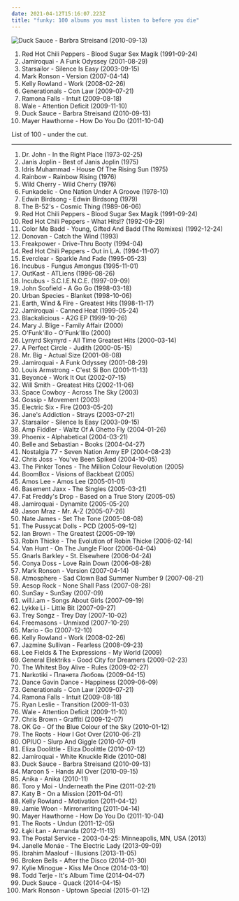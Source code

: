 ```yaml
---
date: 2021-04-12T15:16:07.223Z
title: "funky: 100 albums you must listen to before you die"
---
```

![Duck Sauce - Barbra Streisand (2010-09-13)](http://coverartarchive.org/release/8757f5c0-2398-4157-b6c7-954f079794b1/27852846292-500.jpg "Duck Sauce - Barbra Streisand (2010-09-13)")
<ol class="albums">
<li data-cover="https://via.placeholder.com/450" data-tags="rock, funk rock, funk" role="button">Red Hot Chili Peppers - Blood Sugar Sex Magik (1991-09-24)</li>
<li data-cover="https://via.placeholder.com/450" data-tags="funk" role="button">Jamiroquai - A Funk Odyssey (2001-08-29)</li>
<li data-cover="https://img.discogs.com/jrWVzobDRoF5M8iFRO0_ha-z8PQ=/fit-in/600x592/filters:strip_icc():format(jpeg):mode_rgb():quality(90)/discogs-images/R-434193-1482085620-7376.jpeg.jpg" data-tags="britpop, indie rock" role="button">Starsailor - Silence Is Easy (2003-09-15)</li>
<li data-cover="http://coverartarchive.org/release/87935910-79cc-4b90-bd9f-9c3d2e08176e/8740605245-500.jpg" data-tags="funk, cover, jazz" role="button">Mark Ronson - Version (2007-04-14)</li>
<li data-cover="http://coverartarchive.org/release/57ecac8c-5207-4943-beff-c6096613cad5/10414860892-500.jpg" data-tags="pop-soul-rnb" role="button">Kelly Rowland - Work (2008-02-26)</li>
<li data-cover="https://img.discogs.com/98tNSm3zZhZn4UAGlv68_EoCTck=/fit-in/350x350/filters:strip_icc():format(jpeg):mode_rgb():quality(90)/discogs-images/R-2057953-1261415919.png.jpg" data-tags="indie, rock, soul, indie rock, american, funky, need to ch-ch-check out" role="button">Generationals - Con Law (2009-07-21)</li>
<li data-cover="http://coverartarchive.org/release/9a513fa8-3fea-4366-a290-b27c9fc5df19/15199998026-500.jpg" data-tags="soul, alternative, indie rock, funky, eternal love" role="button">Ramona Falls - Intuit (2009-08-18)</li>
<li data-cover="http://coverartarchive.org/release/7fe11570-db06-4d5a-8e53-d841c8cc6b37/6032925292-500.jpg" data-tags="hip hop" role="button">Wale - Attention Deficit (2009-11-10)</li>
<li data-cover="http://coverartarchive.org/release/8757f5c0-2398-4157-b6c7-954f079794b1/27852846292-500.jpg" data-tags="dance, house" role="button">Duck Sauce - Barbra Streisand (2010-09-13)</li>
<li data-cover="http://coverartarchive.org/release/15a0d39a-586d-4b1e-94ca-953f4cabacdc/10642154772-500.jpg" data-tags="hip-hop, electronic, trip-hop, pop, soul, female vocalists, funky, neo soul, soul revival" role="button">Mayer Hawthorne - How Do You Do (2011-10-04)</li>
</ol>
List of 100 - under the cut.
<!-- more -->

_________________

<ol class="albums">
<li data-cover="http://coverartarchive.org/release/dc689536-49ad-32bd-97ba-975643b46e38/9667967278-500.jpg" data-tags="new orleans, rhythm and blues" role="button">
Dr. John - In the Right Place (1973-02-25)
</li>
<li data-cover="http://coverartarchive.org/release/e11be41a-4c71-44a4-ab7f-0185cac15899/6801939905-500.jpg" data-tags="rock, 60s" role="button">
Janis Joplin - Best of Janis Joplin (1975)
</li>
<li data-cover="https://via.placeholder.com/450" data-tags="jazz, funky" role="button">
Idris Muhammad - House Of The Rising Sun (1975)
</li>
<li data-cover="http://coverartarchive.org/release/22525db3-d015-4b93-aa02-337f89d425fc/8194680005-500.jpg" data-tags="jazz, pop, rock, soul, instrumental, acoustic, motown, funk, funky, groovy, jecks, rainbow, tony carey, mandatory, sacd" role="button">
Rainbow - Rainbow Rising (1976)
</li>
<li data-cover="http://coverartarchive.org/release/8becec42-19d7-414a-bc3f-c2f122f1497e/14764743089-500.jpg" data-tags="funk" role="button">
Wild Cherry - Wild Cherry (1976)
</li>
<li data-cover="https://via.placeholder.com/450" data-tags="funk" role="button">
Funkadelic - One Nation Under A Groove (1978-10)
</li>
<li data-cover="http://coverartarchive.org/release/cc2811b1-92b8-4fc5-9b8f-8d3cedf7f714/18048115211-500.jpg" data-tags="soul, funk, funky, philly soul" role="button">
Edwin Birdsong - Edwin Birdsong (1979)
</li>
<li data-cover="https://via.placeholder.com/450" data-tags="new wave" role="button">
The B-52's - Cosmic Thing (1989-06-06)
</li>
<li data-cover="https://via.placeholder.com/450" data-tags="rock, funk rock, funk" role="button">
Red Hot Chili Peppers - Blood Sugar Sex Magik (1991-09-24)
</li>
<li data-cover="http://coverartarchive.org/release/7ce9f37a-2885-43f5-8c36-b6294dbfadf9/26393776128-500.jpg" data-tags="rock, alternative, funk, funk rock" role="button">
Red Hot Chili Peppers - What Hits!? (1992-09-29)
</li>
<li data-cover="http://coverartarchive.org/release/65bf8c5f-27b3-458a-a884-0fdfbc289875/24620247687-500.jpg" data-tags="pop, funky, delicious" role="button">
Color Me Badd - Young, Gifted And Badd (The Remixes) (1992-12-24)
</li>
<li data-cover="https://img.discogs.com/xZwC2Jkr_FDnLqb4L--AHlRNpQw=/fit-in/450x471/filters:strip_icc():format(jpeg):mode_rgb():quality(90)/discogs-images/R-4595417-1436162339-8307.jpeg.jpg" data-tags="60s, donovan" role="button">
Donovan - Catch the Wind (1993)
</li>
<li data-cover="https://via.placeholder.com/450" data-tags="funky" role="button">
Freakpower - Drive-Thru Booty (1994-04)
</li>
<li data-cover="http://coverartarchive.org/release/599d1dcd-bb96-4802-91c4-f7afcb0143e1/9742630617-500.jpg" data-tags="90s, rock" role="button">
Red Hot Chili Peppers - Out in L.A. (1994-11-07)
</li>
<li data-cover="https://img.discogs.com/ET7Yy8_knfXR_aToSfd-_4mULc8=/fit-in/600x600/filters:strip_icc():format(jpeg):mode_rgb():quality(90)/discogs-images/R-1750670-1333630000.jpeg.jpg" data-tags="alternative rock, 90s, rock" role="button">
Everclear - Sparkle And Fade (1995-05-23)
</li>
<li data-cover="http://coverartarchive.org/release/b14f5b76-0f8c-3b16-b193-1438299abdea/12785839911-500.jpg" data-tags="funk metal" role="button">
Incubus - Fungus Amongus (1995-11-01)
</li>
<li data-cover="https://img.discogs.com/2uDI11IP0s5RCrBjhVSpWunaVe0=/fit-in/600x603/filters:strip_icc():format(jpeg):mode_rgb():quality(90)/discogs-images/R-1336628-1488983534-1292.jpeg.jpg" data-tags="hip-hop" role="button">
OutKast - ATLiens (1996-08-26)
</li>
<li data-cover="http://coverartarchive.org/release/18622368-24e9-45ce-93d5-be2e4f45b3b3/8631104442-500.jpg" data-tags="alternative rock, funk metal, rock" role="button">
Incubus - S.C.I.E.N.C.E. (1997-09-09)
</li>
<li data-cover="https://img.discogs.com/M8dBJZvAEjgiN5w1IXdlph-3r0Y=/fit-in/592x600/filters:strip_icc():format(jpeg):mode_rgb():quality(90)/discogs-images/R-3334536-1326229632.jpeg.jpg" data-tags="jazz" role="button">
John Scofield - A Go Go (1998-03-18)
</li>
<li data-cover="http://coverartarchive.org/release/2326205e-b0fb-4378-9370-d98b1ee974cd/8647106408-500.jpg" data-tags="female vocalists, r00ts, t4lk1n l0ud" role="button">
Urban Species - Blanket (1998-10-06)
</li>
<li data-cover="http://coverartarchive.org/release/b05fbfb7-833e-4f40-acbf-103539bec01b/9531215044-500.jpg" data-tags="funk, soul" role="button">
Earth, Wind & Fire - Greatest Hits (1998-11-17)
</li>
<li data-cover="https://img.discogs.com/JnsXDOGjQMxGMtrrZ92e094AK3c=/fit-in/320x213/filters:strip_icc():format(jpeg):mode_rgb():quality(90)/discogs-images/R-4611146-1413216205-4588.jpeg.jpg" data-tags="jazz, pop, rock, soul, instrumental, acoustic, motown, funk, funky, groovy, jamiroquai, jecks, r00ts, nice2have" role="button">
Jamiroquai - Canned Heat (1999-05-24)
</li>
<li data-cover="http://coverartarchive.org/release/87981701-cc00-3c5c-af07-00050c115435/24559007750-500.jpg" data-tags="hip-hop, funk, underground hip-hop, funk-hop" role="button">
Blackalicious - A2G EP (1999-10-26)
</li>
<li data-cover="http://coverartarchive.org/release/90f9c9d8-a4f9-4976-ba90-8620e9bd7696/19759823405-500.jpg" data-tags="rnb" role="button">
Mary J. Blige - Family Affair (2000)
</li>
<li data-cover="https://img.discogs.com/990QvNo7eWnAzNhZ9wsWa9gDlf0=/fit-in/532x528/filters:strip_icc():format(jpeg):mode_rgb():quality(90)/discogs-images/R-6846409-1427854450-6351.jpeg.jpg" data-tags="jazz, pop, rock, soul, instrumental, acoustic, motown, funk metal, funk, funky, groovy, funk rock, rap metal, jecks" role="button">
O'Funk'illo - O'Funk'Illo (2000)
</li>
<li data-cover="http://coverartarchive.org/release/13ab517d-ed66-497a-a96d-634edd1c36ef/15191888314-500.jpg" data-tags="southern rock, classic rock" role="button">
Lynyrd Skynyrd - All Time Greatest Hits (2000-03-14)
</li>
<li data-cover="http://coverartarchive.org/release/b51f5f5a-0cf0-4bb2-b073-a0dabcc69bc4/10684704573-500.jpg" data-tags="alternative rock, progressive rock" role="button">
A Perfect Circle - Judith (2000-05-15)
</li>
<li data-cover="http://coverartarchive.org/release/7c120781-cf3c-47f0-88e3-7f20a05cf999/3671158198-500.jpg" data-tags="jazz, pop, rock, soul, instrumental, hard rock, acoustic, motown, funk, funky, groovy, jecks" role="button">
Mr. Big - Actual Size (2001-08-08)
</li>
<li data-cover="https://via.placeholder.com/450" data-tags="funk" role="button">
Jamiroquai - A Funk Odyssey (2001-08-29)
</li>
<li data-cover="https://img.discogs.com/8cmTU-QuN5GMSuDjNX65BCwMSgM=/fit-in/500x500/filters:strip_icc():format(jpeg):mode_rgb():quality(90)/discogs-images/R-9638095-1484019100-8094.jpeg.jpg" data-tags="jazz, rock, funk, funky, groovy, rhythm and blues, jecks, louis armstrong, larmstrong, l armstrong" role="button">
Louis Armstrong - C'est Si Bon (2001-11-13)
</li>
<li data-cover="http://coverartarchive.org/release/76c48ed1-efca-446f-8573-2033fc094319/19580305487-500.jpg" data-tags="sax, funky" role="button">
Beyoncé - Work It Out (2002-07-15)
</li>
<li data-cover="https://img.discogs.com/Vi6DJF26ppyF1Rn0nbMhw_KJuhc=/fit-in/600x600/filters:strip_icc():format(jpeg):mode_rgb():quality(90)/discogs-images/R-2014627-1258618585.jpeg.jpg" data-tags="hip-hop, rap" role="button">
Will Smith - Greatest Hits (2002-11-06)
</li>
<li data-cover="https://via.placeholder.com/450" data-tags="space cowboy" role="button">
Space Cowboy - Across The Sky (2003)
</li>
<li data-cover="http://coverartarchive.org/release/0b2a8e12-f21a-47bd-992a-cd3ad8cf44fb/19991255154-500.jpg" data-tags="jazz, pop, rock, soul, instrumental, acoustic, motown, funk, funky, groovy, jecks" role="button">
Gossip - Movement (2003)
</li>
<li data-cover="https://img.discogs.com/eMQQeWN88L92aQyCEfAU2kIQNJk=/fit-in/528x534/filters:strip_icc():format(jpeg):mode_rgb():quality(90)/discogs-images/R-376779-1128950534.jpeg.jpg" data-tags="rock, indie, disco rock" role="button">
Electric Six - Fire (2003-05-20)
</li>
<li data-cover="http://coverartarchive.org/release/85ffc0b7-1878-3ccb-9270-1d2f2d1595b3/24919226700-500.jpg" data-tags="rock" role="button">
Jane's Addiction - Strays (2003-07-21)
</li>
<li data-cover="https://img.discogs.com/jrWVzobDRoF5M8iFRO0_ha-z8PQ=/fit-in/600x592/filters:strip_icc():format(jpeg):mode_rgb():quality(90)/discogs-images/R-434193-1482085620-7376.jpeg.jpg" data-tags="britpop, indie rock" role="button">
Starsailor - Silence Is Easy (2003-09-15)
</li>
<li data-cover="http://coverartarchive.org/release/a5ad949c-a2c5-35d0-86c8-7a54cde44ba1/15258576861-500.jpg" data-tags="funk, neo-soul, funky" role="button">
Amp Fiddler - Waltz Of A Ghetto Fly (2004-01-26)
</li>
<li data-cover="http://coverartarchive.org/release/60f0b2d1-91e8-44a7-af2c-aa31390fbcb8/2142598614-500.jpg" data-tags="indie, indiepop, french" role="button">
Phoenix - Alphabetical (2004-03-21)
</li>
<li data-cover="https://img.discogs.com/5VBJ9gmffjk2S3Z34CO33665zKM=/fit-in/542x534/filters:strip_icc():format(jpeg):mode_rgb():quality(90)/discogs-images/R-586081-1288170438.jpeg.jpg" data-tags="00s" role="button">
Belle and Sebastian - Books (2004-04-27)
</li>
<li data-cover="https://via.placeholder.com/450" data-tags="soul, funky" role="button">
Nostalgia 77 - Seven Nation Army EP (2004-08-23)
</li>
<li data-cover="http://coverartarchive.org/release/5ba8de57-341d-4b8a-85de-c4ab8acf2620/15344356489-500.jpg" data-tags="soul, funky, labels - esl music" role="button">
Chris Joss - You've Been Spiked (2004-10-05)
</li>
<li data-cover="https://img.discogs.com/JqAKxY4hKIvBj_piksqhEXGcP8w=/fit-in/591x600/filters:strip_icc():format(jpeg):mode_rgb():quality(90)/discogs-images/R-706736-1214421417.jpeg.jpg" data-tags="retro, funky, freshly squeezed" role="button">
The Pinker Tones - The Million Colour Revolution (2005)
</li>
<li data-cover="http://coverartarchive.org/release/ad90171e-7c9a-478a-b07b-9a03edca11e7/13035514721-500.jpg" data-tags="downtempo" role="button">
BoomBox - Visions of Backbeat (2005)
</li>
<li data-cover="http://coverartarchive.org/release/21a61aea-caa7-4f5c-887e-960a0a479bbd/19505380379-500.jpg" data-tags="soul" role="button">
Amos Lee - Amos Lee (2005-01-01)
</li>
<li data-cover="http://coverartarchive.org/release/e127853e-861e-4e16-a952-807d6e47833f/1743532111-500.jpg" data-tags="electronic, dance" role="button">
Basement Jaxx - The Singles (2005-03-21)
</li>
<li data-cover="http://coverartarchive.org/release/0b3d401e-aa43-3e84-9b9b-51e0b67bce8a/5921779355-500.jpg" data-tags="reggae, dub" role="button">
Fat Freddy's Drop - Based on a True Story (2005-05)
</li>
<li data-cover="https://img.discogs.com/YodYziNyBczF-4pUNYqYjECqyfg=/fit-in/600x532/filters:strip_icc():format(jpeg):mode_rgb():quality(90)/discogs-images/R-478545-1601334302-9071.jpeg.jpg" data-tags="funk" role="button">
Jamiroquai - Dynamite (2005-05-20)
</li>
<li data-cover="http://coverartarchive.org/release/2659751f-9da5-4425-b070-457d8cf16567/6169026137-500.jpg" data-tags="pop, singer-songwriter" role="button">
Jason Mraz - Mr. A-Z (2005-07-26)
</li>
<li data-cover="https://img.discogs.com/JASTebqUfqURhoVhAQtRWgrEpuM=/fit-in/300x300/filters:strip_icc():format(jpeg):mode_rgb():quality(90)/discogs-images/R-591095-1212799290.jpeg.jpg" data-tags="soul, funky" role="button">
Nate James - Set The Tone (2005-08-08)
</li>
<li data-cover="http://coverartarchive.org/release/46c02eab-b147-480d-ac22-dad4bed8bcfe/9258435555-500.jpg" data-tags="rnb, pop" role="button">
The Pussycat Dolls - PCD (2005-09-12)
</li>
<li data-cover="https://img.discogs.com/FNLNEnZStWdakQ3gzI_d-rIxBn8=/fit-in/500x500/filters:strip_icc():format(jpeg):mode_rgb():quality(90)/discogs-images/R-2099124-1263935082.jpeg.jpg" data-tags="rock, alternative, alternative rock, indie rock, singer-songwriter" role="button">
Ian Brown - The Greatest (2005-09-19)
</li>
<li data-cover="http://coverartarchive.org/release/0c0fdc8c-8913-464b-b5fc-90a151b7553c/1363185432-500.jpg" data-tags="robin thicke, rnb, soul" role="button">
Robin Thicke - The Evolution of Robin Thicke (2006-02-14)
</li>
<li data-cover="https://img.discogs.com/gOSzirQhK1BYeLKLyad9jidY_No=/fit-in/500x500/filters:strip_icc():format(jpeg):mode_rgb():quality(90)/discogs-images/R-707894-1150684201.jpeg.jpg" data-tags="neo-soul" role="button">
Van Hunt - On The Jungle Floor (2006-04-04)
</li>
<li data-cover="http://coverartarchive.org/release/c1611009-48c0-4171-a26d-698a57cfde9e/3985245895-500.jpg" data-tags="funk, soul" role="button">
Gnarls Barkley - St. Elsewhere (2006-04-24)
</li>
<li data-cover="https://img.discogs.com/BPkqzWGU1fFLuEFQKGLyaENmPPo=/fit-in/600x595/filters:strip_icc():format(jpeg):mode_rgb():quality(90)/discogs-images/R-809803-1611096240-4591.jpeg.jpg" data-tags="soul, funky, r&b, relaxing, neo soul, neo-soul, gospel soul, modern world soul music, a r-ski- fav" role="button">
Conya Doss - Love Rain Down (2006-08-28)
</li>
<li data-cover="http://coverartarchive.org/release/87935910-79cc-4b90-bd9f-9c3d2e08176e/8740605245-500.jpg" data-tags="funk, cover, jazz" role="button">
Mark Ronson - Version (2007-04-14)
</li>
<li data-cover="http://coverartarchive.org/release/2e5982e9-f356-4f2e-9929-a13882c2db93/5699038720-500.jpg" data-tags="hip hop" role="button">
Atmosphere - Sad Clown Bad Summer Number 9 (2007-08-21)
</li>
<li data-cover="http://coverartarchive.org/release/b0885908-cbe2-4e51-95d8-c4f3b9721ad6/2386174869-500.jpg" data-tags="hip-hop" role="button">
Aesop Rock - None Shall Pass (2007-08-28)
</li>
<li data-cover="https://img.discogs.com/Ekhpoc-K1J5POmMeD1yq68TTTCA=/fit-in/600x534/filters:strip_icc():format(jpeg):mode_rgb():quality(90)/discogs-images/R-1681569-1236768592.jpeg.jpg" data-tags="soul, vocal jazz, acid jazz, lounge, jazz fusion, funky, sun, post-jazz, indie jazz, soul vocal" role="button">
SunSay - SunSay (2007-09)
</li>
<li data-cover="https://img.discogs.com/pEEbB0iyVjcmd6SCEptQ3YrK74M=/fit-in/500x500/filters:strip_icc():format(jpeg):mode_rgb():quality(90)/discogs-images/R-14516463-1576154585-5016.jpeg.jpg" data-tags="hip-hop" role="button">
will.i.am - Songs About Girls (2007-09-19)
</li>
<li data-cover="http://coverartarchive.org/release/1be60745-5d0c-3a6b-b365-ecb20299dd6d/12154931370-500.jpg" data-tags="female vocalists" role="button">
Lykke Li - Little Bit (2007-09-27)
</li>
<li data-cover="http://coverartarchive.org/release/2fbe424a-cf39-4887-954b-9dc3b6665c95/9465629868-500.jpg" data-tags="rnb, trey" role="button">
Trey Songz - Trey Day (2007-10-02)
</li>
<li data-cover="https://img.discogs.com/Zk7NVZPlsfSF34NnO7jt85Hv22o=/fit-in/600x600/filters:strip_icc():format(jpeg):mode_rgb():quality(90)/discogs-images/R-1181129-1233568627.jpeg.jpg" data-tags="house" role="button">
Freemasons - Unmixed (2007-10-29)
</li>
<li data-cover="http://coverartarchive.org/release/ee8ebad3-834c-4588-996d-088f08b9c12a/25180352483-500.jpg" data-tags="hip-hop, rnb" role="button">
Mario - Go (2007-12-10)
</li>
<li data-cover="http://coverartarchive.org/release/57ecac8c-5207-4943-beff-c6096613cad5/10414860892-500.jpg" data-tags="pop-soul-rnb" role="button">
Kelly Rowland - Work (2008-02-26)
</li>
<li data-cover="http://coverartarchive.org/release/3192c4f0-6099-4aa2-8008-09da81da0467/22600473176-500.jpg" data-tags="rnb, soul, female vocalists" role="button">
Jazmine Sullivan - Fearless (2008-09-23)
</li>
<li data-cover="https://img.discogs.com/_vTDLE_5L-MBEDziAoHWMBkaMs4=/fit-in/600x600/filters:strip_icc():format(jpeg):mode_rgb():quality(90)/discogs-images/R-9192574-1476404850-6432.jpeg.jpg" data-tags="soul" role="button">
Lee Fields & The Expressions - My World (2009)
</li>
<li data-cover="http://coverartarchive.org/release/a72f2070-169d-438e-9ed8-2e7bf800c271/15635587996-500.jpg" data-tags="pop, soul, funky, check it" role="button">
General Elektriks - Good City for Dreamers (2009-02-23)
</li>
<li data-cover="https://img.discogs.com/CEympDX1u4FWYHhBclMI9h-ijx8=/fit-in/500x500/filters:strip_icc():format(jpeg):mode_rgb():quality(90)/discogs-images/R-1626055-1233084808.jpeg.jpg" data-tags="indie" role="button">
The Whitest Boy Alive - Rules (2009-02-27)
</li>
<li data-cover="https://via.placeholder.com/450" data-tags="electronic, hiphop, funny" role="button">
Narkotiki - Планета Любовь (2009-04-15)
</li>
<li data-cover="http://coverartarchive.org/release/91d33912-b3b3-4902-8c86-521d5311f503/15093112862-500.jpg" data-tags="experimental, post-hardcore" role="button">
Dance Gavin Dance - Happiness (2009-06-09)
</li>
<li data-cover="https://img.discogs.com/98tNSm3zZhZn4UAGlv68_EoCTck=/fit-in/350x350/filters:strip_icc():format(jpeg):mode_rgb():quality(90)/discogs-images/R-2057953-1261415919.png.jpg" data-tags="indie, rock, soul, indie rock, american, funky, need to ch-ch-check out" role="button">
Generationals - Con Law (2009-07-21)
</li>
<li data-cover="http://coverartarchive.org/release/9a513fa8-3fea-4366-a290-b27c9fc5df19/15199998026-500.jpg" data-tags="soul, alternative, indie rock, funky, eternal love" role="button">
Ramona Falls - Intuit (2009-08-18)
</li>
<li data-cover="https://img.discogs.com/wWpFd8AjLjwseUHSlJ5q_yKqrAE=/fit-in/405x398/filters:strip_icc():format(jpeg):mode_rgb():quality(90)/discogs-images/R-2102803-1264162656.jpeg.jpg" data-tags="rnb, ryan leslie" role="button">
Ryan Leslie - Transition (2009-11-03)
</li>
<li data-cover="http://coverartarchive.org/release/7fe11570-db06-4d5a-8e53-d841c8cc6b37/6032925292-500.jpg" data-tags="hip hop" role="button">
Wale - Attention Deficit (2009-11-10)
</li>
<li data-cover="https://img.discogs.com/_bfAsiamI9sXPc3OLRjsEL6dxmk=/fit-in/275x275/filters:strip_icc():format(jpeg):mode_rgb():quality(90)/discogs-images/R-2272641-1565112045-2308.jpeg.jpg" data-tags="chris brown, hip hop" role="button">
Chris Brown - Graffiti (2009-12-07)
</li>
<li data-cover="https://img.discogs.com/6FBvjyvJcxDrsx12AU17uI62p4c=/fit-in/600x600/filters:strip_icc():format(jpeg):mode_rgb():quality(90)/discogs-images/R-2454624-1287282793.jpeg.jpg" data-tags="indie rock" role="button">
OK Go - Of the Blue Colour of the Sky (2010-01-12)
</li>
<li data-cover="http://coverartarchive.org/release/ce2507be-1576-44d0-9c2f-f5f135d514ed/2434018811-500.jpg" data-tags="hip-hop" role="button">
The Roots - How I Got Over (2010-06-21)
</li>
<li data-cover="http://coverartarchive.org/release/ed08e6b3-1c4a-4441-a1c1-d111f477d2a4/7741978584-500.jpg" data-tags="glitch" role="button">
OPIUO - Slurp And Giggle (2010-07-01)
</li>
<li data-cover="https://img.discogs.com/N3ib9u9vfh-rdCyLQKey0vaiaYE=/fit-in/539x533/filters:strip_icc():format(jpeg):mode_rgb():quality(90)/discogs-images/R-2523078-1309359771.jpeg.jpg" data-tags="pop" role="button">
Eliza Doolittle - Eliza Doolittle (2010-07-12)
</li>
<li data-cover="https://via.placeholder.com/450" data-tags="funky, jamiroquai" role="button">
Jamiroquai - White Knuckle Ride (2010-08)
</li>
<li data-cover="http://coverartarchive.org/release/8757f5c0-2398-4157-b6c7-954f079794b1/27852846292-500.jpg" data-tags="dance, house" role="button">
Duck Sauce - Barbra Streisand (2010-09-13)
</li>
<li data-cover="https://img.discogs.com/4sJ6SVYCfJ7DnGKLNrUN3vvIINE=/fit-in/600x600/filters:strip_icc():format(jpeg):mode_rgb():quality(90)/discogs-images/R-2523213-1476638969-6988.jpeg.jpg" data-tags="pop, maroon 5" role="button">
Maroon 5 - Hands All Over (2010-09-15)
</li>
<li data-cover="https://img.discogs.com/ASYC1WJYsNXjZ288Z1_x5gqAwMk=/fit-in/600x600/filters:strip_icc():format(jpeg):mode_rgb():quality(90)/discogs-images/R-2555960-1296238358.jpeg.jpg" data-tags="indie pop, krautrock, psychedelic rock" role="button">
Anika - Anika (2010-11)
</li>
<li data-cover="http://coverartarchive.org/release/03b381ba-f859-3da0-873c-e359c56f25dd/12929911749-500.jpg" data-tags="indie pop, psychedelic" role="button">
Toro y Moi - Underneath the Pine (2011-02-21)
</li>
<li data-cover="http://coverartarchive.org/release/51d5b8ae-a65b-4e0f-b324-a3cb263ba705/1425942008-500.jpg" data-tags="electronic, dubstep" role="button">
Katy B - On a Mission (2011-04-01)
</li>
<li data-cover="https://img.discogs.com/dzFOFAb3GnzRBHL8LeD3OB1SjY8=/fit-in/600x595/filters:strip_icc():format(jpeg):mode_rgb():quality(90)/discogs-images/R-1746120-1421272827-1176.jpeg.jpg" data-tags="motivation" role="button">
Kelly Rowland - Motivation (2011-04-12)
</li>
<li data-cover="http://coverartarchive.org/release/8164140b-6d5f-3a69-a19a-6785446191e9/852058673-500.jpg" data-tags="soul" role="button">
Jamie Woon - Mirrorwriting (2011-04-14)
</li>
<li data-cover="http://coverartarchive.org/release/15a0d39a-586d-4b1e-94ca-953f4cabacdc/10642154772-500.jpg" data-tags="hip-hop, electronic, trip-hop, pop, soul, female vocalists, funky, neo soul, soul revival" role="button">
Mayer Hawthorne - How Do You Do (2011-10-04)
</li>
<li data-cover="http://coverartarchive.org/release/17105002-a6fd-4f92-9589-aa7f98073638/4785732549-500.jpg" data-tags="hip hop" role="button">
The Roots - Undun (2011-12-05)
</li>
<li data-cover="http://coverartarchive.org/release/051df6e9-2ffd-4d6c-85d8-bac27b0dd711/2932845844-500.jpg" data-tags="electronic, soul, alternative, experimental, funk, funky, must have" role="button">
Łąki Łan - Armanda (2012-11-13)
</li>
<li data-cover="https://img.discogs.com/wSzQsaXZ_pogrh5UbHj3i0G3jrE=/fit-in/440x446/filters:strip_icc():format(jpeg):mode_rgb():quality(90)/discogs-images/R-4468467-1365719786-8402.jpeg.jpg" data-tags="indie, electronic" role="button">
The Postal Service - 2003-04-25: Minneapolis, MN, USA (2013)
</li>
<li data-cover="https://img.discogs.com/OtyXaiP218RcrUyzxtkfaSFCefU=/fit-in/600x597/filters:strip_icc():format(jpeg):mode_rgb():quality(90)/discogs-images/R-4896670-1599509523-4252.jpeg.jpg" data-tags="soul, rnb" role="button">
Janelle Monáe - The Electric Lady (2013-09-09)
</li>
<li data-cover="http://coverartarchive.org/release/1f48c834-23b7-4e5c-a4f8-9f1cf9e45c33/5700304800-500.jpg" data-tags="jazz, epic, trumpet, jazz fusion, jazz funk, funky, world jazz, this album saved my life, fav albums of all time, the very embodiment of musical eclecticism and creativity" role="button">
Ibrahim Maalouf - Illusions (2013-11-05)
</li>
<li data-cover="http://coverartarchive.org/release/f86081b0-a7bb-4b9d-b68a-5aad0478e968/6373370107-500.jpg" data-tags="synthpop, indie pop" role="button">
Broken Bells - After the Disco (2014-01-30)
</li>
<li data-cover="https://img.discogs.com/5ML1CJp8Z_MMp6UUplVzZhjLyh8=/fit-in/500x500/filters:strip_icc():format(jpeg):mode_rgb():quality(90)/discogs-images/R-594036-1136136960.jpeg.jpg" data-tags="pop" role="button">
Kylie Minogue - Kiss Me Once (2014-03-10)
</li>
<li data-cover="http://coverartarchive.org/release/3dff8396-82b1-4a35-93a9-77ad34a994a9/17214960042-500.jpg" data-tags="electronic" role="button">
Todd Terje - It's Album Time (2014-04-07)
</li>
<li data-cover="http://coverartarchive.org/release/527c41b5-78a5-4975-989e-38416f9c976b/7041430564-500.jpg" data-tags="disco, dance, house, funky, disco house" role="button">
Duck Sauce - Quack (2014-04-15)
</li>
<li data-cover="http://coverartarchive.org/release/04ea8e96-ef0e-441c-9594-7128addc3951/10315151525-500.jpg" data-tags="funk, pop" role="button">
Mark Ronson - Uptown Special (2015-01-12)
</li>
</ol>